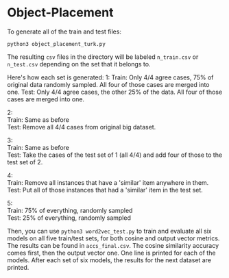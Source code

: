 # Object-Placement

To generate all of the train and test files:

`python3 object_placement_turk.py`

The resulting `csv` files in the directory will be labeled `n_train.csv` or `n_test.csv` depending on the set that it belongs to.

Here's how each set is generated:
1:
Train: Only 4/4 agree cases, 75% of original data randomly sampled. All four of those cases are merged into one.
Test: Only 4/4 agree cases, the other 25% of the data. All four of those cases are merged into one.

2:  
Train: Same as before  
Test: Remove all 4/4 cases from original big dataset.

3:  
Train: Same as before  
Test: Take the cases of the test set of 1 (all 4/4) and add four of those to the test set of 2.

4:  
Train: Remove all instances that have a 'similar' item anywhere in them.  
Test: Put all of those instances that had a 'similar' item in the test set.

5:  
Train: 75% of everything, randomly sampled  
Test: 25% of everything, randomly sampled



Then, you can use
`python3 word2vec_test.py` 
to train and evaluate all six models on all five train/test sets, for both cosine and output vector metrics.
The results can be found in `accs_final.csv`. The cosine similarity accuracy comes first, then the output vector one.
One line is printed for each of the models. After each set of six models, the results for the next dataset are printed.
